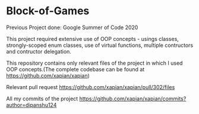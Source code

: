 # Block-of-Games

Previous Project done: Google Summer of Code 2020

This project required extensive use of OOP concepts - usings classes, strongly-scoped enum classes, use of virtual functions, multiple contructors and contructor delegation.

This repository contains only relevant files of the project in which I used OOP concepts.(The complete codebase can be found at https://github.com/xapian/xapian)

Relevant pull request https://github.com/xapian/xapian/pull/302/files

All my commits of the project https://github.com/xapian/xapian/commits?author=dipanshu124
